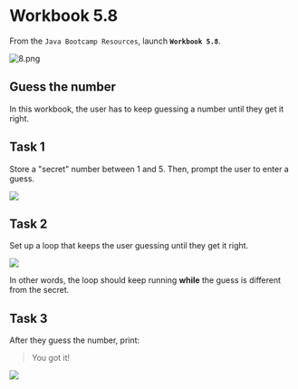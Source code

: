 # Workbook 5.8

From the `Java Bootcamp Resources`, launch **`Workbook 5.8`**.

![8.png](https://firebasestorage.googleapis.com/v0/b/learnthepart-75aed.appspot.com/o/images%2F8adf7661-d912-4885-acd6-d791e2a97b17?alt=media&token=77abd85a-353f-49ae-b5ef-c79eb5be2c5f)

Guess the number
----------------

In this workbook, the user has to keep guessing a number until they get it right.

Task 1
------

Store a "secret" number between 1 and 5. Then, prompt the user to enter a guess.

![](https://firebasestorage.googleapis.com/v0/b/learnthepart-75aed.appspot.com/o/images%2F29b841b2-1c45-4fd1-be4f-111d53a3ca09?alt=media&token=447ded67-8bc2-430f-ade4-f8efb69587e4)

Task 2
------

Set up a loop that keeps the user guessing until they get it right.

![](https://firebasestorage.googleapis.com/v0/b/learnthepart-75aed.appspot.com/o/images%2F3c7ec148-495d-469a-8868-2748b4626422?alt=media&token=adcbfea2-9e6e-41d5-9317-fa5b1cb07521)

In other words, the loop should keep running **while** the guess is different from the secret.

Task 3
------

After they guess the number, print:

> You got it!

![](https://firebasestorage.googleapis.com/v0/b/learnthepart-75aed.appspot.com/o/images%2Fe6d28075-0d3a-40a9-8b02-cb0e7dcbf90d?alt=media&token=845e84eb-7c68-4fbc-9ab1-f91869bf52e3)
